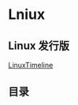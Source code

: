 # Lniux

## Linux 发行版

[LinuxTimeline](https://github.com/FabioLolix/LinuxTimeline)

## 目录

<AutoBuilderNavigation></AutoBuilderNavigation>

